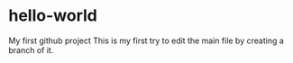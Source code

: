 # hello-world
My first github project
This is my first try to edit the main file by creating a branch of it.
